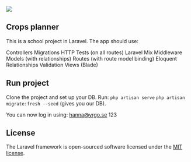 <img src="https://media.giphy.com/media/jn12pLnxU1kDRi1vWZ/giphy.gif">

## Crops planner

This is a school project in Laravel. The app should use:

Controllers
Migrations
HTTP Tests (on all routes)
Laravel Mix
Middleware
Models (with relationships)
Routes (with route model binding)
Eloquent
Relationships
Validation
Views (Blade)

## Run project
Clone the project and set up your DB.
Run:
`php artisan serve`
`php artisan migrate:fresh --seed` (gives you our DB).

You can now log in using:
hanna@yrgo.se
123

## License

The Laravel framework is open-sourced software licensed under the [MIT license](https://opensource.org/licenses/MIT).
